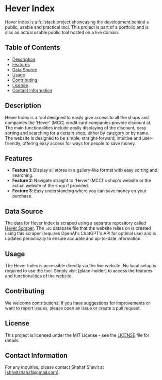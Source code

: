 # Hever Index

Hever Index is a fullstack project showcasing the development behind a public, usable and practical tool. This project is part of a portfolio and is also an actual usable public tool hosted on a live domain.

## Table of Contents

- [Description](#description)
- [Features](#features)
- [Data Source](#data-source)
- [Usage](#usage)
- [Contributing](#contributing)
- [License](#license)
- [Contact Information](#contact-information)

## Description

Hever Index is a tool designed to easily give access to all the shops and companies the 'Hever' (MCC) credit card companies provide discount at. The main functionalities include easily displaying of the discount, easy sorting and searching for a certain shop, either by category or by name. The website is designed to be simple, straight-forward, intuitive and user-friendly, offering easy access for ways for people to save money.

## Features

- **Feature 1**: Display all stores in a gallery-like format with easy sorting and searching.
- **Feature 2**: Navigate straight to 'Hever' (MCC)'s shop's website or the actual website of the shop if provided.
- **Feature 3**: Easy understanding where you can save money on your purchase.

## Data Source

The data for Hever Index is scraped using a separate repository called [Hever Scraper](https://github.com/ShahafShavit/hever-scraper). The `.db` database file that the website relies on is created using this scraper (requires OpenAI's ChatGPT's API for optimal use) and is updated periodically to ensure accurate and up-to-date information.

## Usage

The Hever Index is accessible directly via the live website. No local setup is required to use the tool. Simply visit [place-holder] to access the features and functionalities of the website.

## Contributing

We welcome contributions! If you have suggestions for improvements or want to report issues, please open an issue or create a pull request.

## License

This project is licensed under the MIT License - see the [LICENSE](LICENSE) file for details.

## Contact Information

For any inquiries, please contact Shahaf Shavit at [shavitshahaf@gmail.com].


